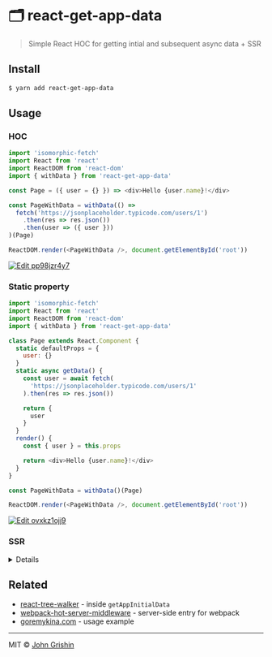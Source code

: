 # 🗂 react-get-app-data

> Simple React HOC for getting intial and subsequent async data + SSR

## Install

```sh
$ yarn add react-get-app-data
```


## Usage

### HOC


```js
import 'isomorphic-fetch'
import React from 'react'
import ReactDOM from 'react-dom'
import { withData } from 'react-get-app-data'

const Page = ({ user = {} }) => <div>Hello {user.name}!</div>

const PageWithData = withData(() =>
  fetch('https://jsonplaceholder.typicode.com/users/1')
    .then(res => res.json())
    .then(user => ({ user }))
)(Page)

ReactDOM.render(<PageWithData />, document.getElementById('root'))
```

[![Edit pp98jzr4y7](https://codesandbox.io/static/img/play-codesandbox.svg)](https://codesandbox.io/s/pp98jzr4y7)


### Static property

```js
import 'isomorphic-fetch'
import React from 'react'
import ReactDOM from 'react-dom'
import { withData } from 'react-get-app-data'

class Page extends React.Component {
  static defaultProps = {
    user: {}
  }
  static async getData() {
    const user = await fetch(
      'https://jsonplaceholder.typicode.com/users/1'
    ).then(res => res.json())

    return {
      user
    }
  }
  render() {
    const { user } = this.props

    return <div>Hello {user.name}!</div>
  }
}

const PageWithData = withData()(Page)

ReactDOM.render(<PageWithData />, document.getElementById('root'))
```

[![Edit ovxkz1ojj9](https://codesandbox.io/static/img/play-codesandbox.svg)](https://codesandbox.io/s/ovxkz1ojj9)


### SSR

<details>
  
With two-step rendering on server

```js
// server.js

import React from 'react'
import { renderToString } from 'react-dom/server'
import { getAppInitialData } from 'react-get-app-data'
import { html } from 'common-tags'
import HomePage from './pages/home'

export default () => (req, res) => {
  const appTree = (
    <HomePage />
  )

  getAppInitialData(appTree)
    .then((initialData) => {
      const app = renderToString(appTree)

      res.send(html`
        <!DOCTYPE html>
        <html class="no-js">
          <body>
            <div id="app">${app}</div>
            <script>
              (function () {
                window._ssr = ${JSON.stringify({ initialData })};
              })();
            </script>
            <script src="/client.js"></script>
          </body>
        </html>
      `)
    })
    .catch((error) => {
      console.error(error)
      res.status(500)
      res.send(`Error: ${error.message}`)
    })
}
```

Hydrate app and initialData in client

```js
// client.js

import React from 'react'
import ReactDOM from 'react-dom'
import { hydrateData } from 'react-get-app-data'
import HomePage from './pages/home'

// Get server state
const { initialData } = (window._ssr || {})

// Restore app state
hydrateData(initialData)

// Render app
ReactDOM.hydrate((
  <HomePage />
), document.getElementById('app'))
```

</details>

## Related

- [react-tree-walker](https://github.com/ctrlplusb/react-tree-walker) - inside `getAppInitialData`
- [webpack-hot-server-middleware](https://www.npmjs.com/package/webpack-hot-server-middleware) - server-side entry for webpack
- [goremykina.com](https://github.com/exah/goremykina) - usage example

---

MIT © [John Grishin](http://johngrish.in)
